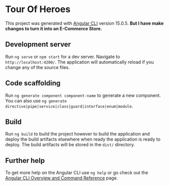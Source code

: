 # Tour Of Heroes
This project was generated with [Angular CLI](https://github.com/angular/angular-cli) version 15.0.5. **But I have make changes to turn it into an E-Commerce Store.**   


## Development server
Run `ng serve` or `npm start` for a dev server. Navigate to `http://localhost:4200/`. The application will automatically reload if you change any of the source files.  
 

## Code scaffolding
Run `ng generate component component-name` to generate a new component. You can also use `ng generate directive|pipe|service|class|guard|interface|enum|module`.  


## Build
Run `ng build` to build the project however to build the application and deploy the build artifacts elsewhere when ready the application is ready to deploy. The build artifacts will be stored in the `dist/` directory.    


## Further help
To get more help on the Angular CLI use `ng help` or go check out the [Angular CLI Overview and Command Reference](https://angular.io/cli) page.
